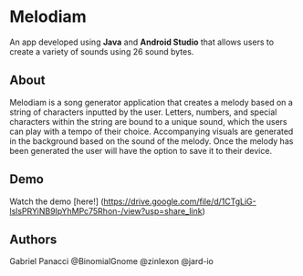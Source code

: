 # Melodiam
An app developed using **Java** and **Android Studio** that allows users to create a variety of sounds using 26 sound bytes.

## About
Melodiam is a song generator application that creates a melody based on a string of characters inputted by the user. Letters, numbers, and special characters within the string are bound to a unique sound, which the users can play with a tempo of their choice. Accompanying visuals are generated in the background based on the sound of the melody. Once the melody has been generated the user will have the option to save it to their device.

## Demo
Watch the demo [here!] (https://drive.google.com/file/d/1CTgLiG-lslsPRYiNB9IpYhMPc75Rhon-/view?usp=share_link)

## Authors
Gabriel Panacci
@BinomialGnome
@zinlexon
@jard-io
